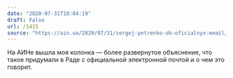 ```yaml
---
date: "2020-07-31T10:04:19"
draft: False
url: /1415
source: "https://ain.ua/2020/07/31/sergej-petrenko-ob-oficialnyx-email/"
---
```


На АИНе вышла моя колонка — более развернутое объяснение, что такое придумали в Раде с официальной электронной почтой и о чем это говорит.
